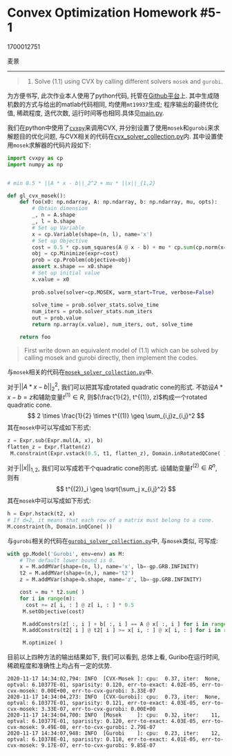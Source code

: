 # Convex Optimization Homework #5-1

1700012751

麦景

----

> 1. Solve (1.1) using CVX by calling different solvers `mosek` and `gurobi`.

为方便书写, 此次作业本人使用了python代码, 托管在[Github平台](https://github.com/magic3007/convex-optimization)上. 其中生成随机数的方式与给出的matlab代码相同, 均使用`mt19937`生成; 程序输出的最终优化值, 稀疏程度, 迭代次数, 运行时间等也相同.具体见[main.py](https://github.com/magic3007/convex-optimization/blob/main/main.py).

我们在python中使用了[`cvxpy`](https://www.cvxpy.org/)来调用CVX, 并分别设置了使用`mosek`和`gurobi`来求解题目的优化问题, 与CVX相关的代码在[cvx_solver_collection.py](https://github.com/magic3007/convex-optimization/blob/main/cvx_solver_collection.py)内. 其中设置使用`mosek`求解器的代码片段如下:

```python
import cvxpy as cp
import numpy as np


# min 0.5 * ||A * x - b||_2^2 + mu * ||x||_{1,2}

def gl_cvx_mosek():
    def foo(x0: np.ndarray, A: np.ndarray, b: np.ndarray, mu, opts):
        # Obtain dimension
        _, n = A.shape
        _, l = b.shape
        # Set up Variable
        x = cp.Variable(shape=(n, l), name='x')
        # Set up Objective
        cost = 0.5 * cp.sum_squares(A @ x - b) + mu * cp.sum(cp.norm(x=x, p=2, axis=1))
        obj = cp.Minimize(expr=cost)
        prob = cp.Problem(objective=obj)
        assert x.shape == x0.shape
        # Set up initial value
        x.value = x0
        
        prob.solve(solver=cp.MOSEK, warm_start=True, verbose=False)
        
        solve_time = prob.solver_stats.solve_time
        num_iters = prob.solver_stats.num_iters
        out = prob.value
        return np.array(x.value), num_iters, out, solve_time

    return foo
```

> First write down an equivalent model of (1.1) which can be solved by calling mosek and gurobi directly, then implement the codes.  

与`mosek`相关的代码在[`mosek_solver_collection.py`](https://github.com/magic3007/convex-optimization/blob/main/mosek_solver_collection.py)中.

对于$||A * x - b||_2^2$, 我们可以把其写成rotated quadratic cone的形式. 不妨设$A * x - b=z$和辅助变量$t^{(1)} \in R$, 则$(\frac{1}{2}, t^{(1)}, z)$构成一个rotated quadratic cone.
$$
2 \times \frac{1}{2} \times t^{(1)} \geq \sum_{i,j}z_{i,j}^2
$$
其在`mosek`中可以写成如下形式:

```python
z = Expr.sub(Expr.mul(A, x), b)
flatten_z = Expr.flatten(z)
 M.constraint(Expr.vstack(0.5, t1, flatten_z), Domain.inRotatedQCone( ))
```

对于$||x||_{1,2}$, 我们可以写成若干个quadratic cone的形式. 设辅助变量$t^{(2)} \in R^n$, 则有
$$
t^{(2)}_i \geq \sqrt{\sum_j x_{i,j}^2}
$$
其在`mosek`中可以写成如下形式:

```python
h = Expr.hstack(t2, x)
# If d=2, it means that each row of a matrix must belong to a cone.
M.constraint(h, Domain.inQCone( ))
```

与`gurobi`相关的代码在[`gurobi_solver_collection.py`](https://github.com/magic3007/convex-optimization/blob/main/gurobi_solver_collection.py)中, 与`mosek`类似, 可写成:

```python
with gp.Model('Gurobi', env=env) as M:
    # The default lower bound is 0.
    x = M.addMVar(shape=(n, l), name='x', lb=-gp.GRB.INFINITY)
    t2 = M.addMVar(shape=(n,), name='t2')
    z = M.addMVar(shape=b.shape, name='z', lb=-gp.GRB.INFINITY)

    cost = mu * t2.sum( )
    for i in range(m):
      cost += z[ i, : ] @ z[ i, : ] * 0.5
     M.setObjective(cost)

     M.addConstrs(z[ :, i ] + b[ :, i ] == A @ x[ :, i ] for i in range(l))
     M.addConstrs(t2[ i ] @ t2[ i ] >= x[ i, : ] @ x[ i, : ] for i in range(n))

     M.optimize( )
```

目前以上四种方法的输出结果如下, 我们可以看到, 总体上看, Guribo在运行时间, 稀疏程度和准确性上均占有一定的优势.

```
2020-11-17 14:34:02,794: INFO  [CVX-Mosek ]: cpu:  0.37, iter:  None, optval: 6.10377E-01, sparisity: 0.120, err-to-exact: 4.02E-05, err-to-cvx-mosek: 0.00E+00, err-to-cvx-gurobi: 3.33E-07
2020-11-17 14:34:04,273: INFO  [CVX-Gurobi]: cpu:  0.73, iter:  None, optval: 6.10377E-01, sparisity: 0.121, err-to-exact: 4.03E-05, err-to-cvx-mosek: 3.33E-07, err-to-cvx-gurobi: 0.00E+00
2020-11-17 14:34:04,700: INFO  [Mosek     ]: cpu:  0.32, iter:    11, optval: 6.10377E-01, sparisity: 0.120, err-to-exact: 4.03E-05, err-to-cvx-mosek: 9.49E-08, err-to-cvx-gurobi: 2.79E-07
2020-11-17 14:34:07,948: INFO  [Gurobi    ]: cpu:  0.23, iter:    12, optval: 6.10378E-01, sparisity: 0.118, err-to-exact: 4.01E-05, err-to-cvx-mosek: 9.17E-07, err-to-cvx-gurobi: 9.85E-07
```



